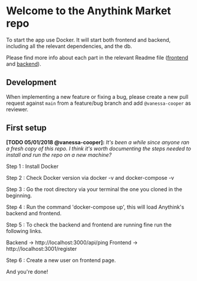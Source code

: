 # Welcome to the Anythink Market repo

To start the app use Docker. It will start both frontend and backend, including all the relevant dependencies, and the db.

Please find more info about each part in the relevant Readme file ([frontend](frontend/readme.md) and [backend](backend/README.md)).

## Development

When implementing a new feature or fixing a bug, please create a new pull request against `main` from a feature/bug branch and add `@vanessa-cooper` as reviewer.

## First setup

**[TODO 05/01/2018 @vanessa-cooper]:** _It's been a while since anyone ran a fresh copy of this repo. I think it's worth documenting the steps needed to install and run the repo on a new machine?_

Step 1 : Install Docker

Step 2 : Check Docker version via docker -v and docker-compose -v

Step 3 : Go the root directory via your terminal the one you cloned in the beginning.

Step 4 : Run the command 'docker-compose up', this will load Anythink's backend and frontend.

Step 5 : To check the backend and frontend are running fine run the following links.

Backend  -> http://localhost:3000/api/ping
Frontend -> http://localhost:3001/register

Step 6 : Create a new user on frontend page.

And you're done!
